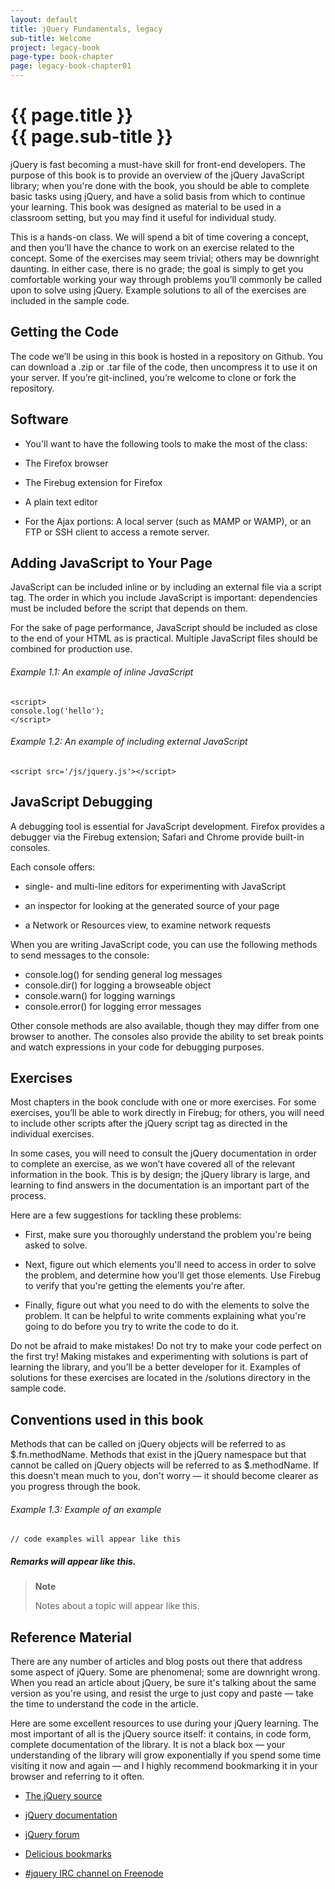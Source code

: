 ```yaml
---
layout: default
title: jQuery Fundamentals, legacy
sub-title: Welcome
project: legacy-book
page-type: book-chapter
page: legacy-book-chapter01
---
```


# {{ page.title }} <br> {{ page.sub-title }}

jQuery is fast becoming a must-have skill for front-end developers. The purpose of this book is to provide an overview of the jQuery JavaScript library; when you're done with the book, you should be able to complete basic tasks using jQuery, and have a solid basis from which to continue your learning. This book was designed as material to be used in a classroom setting, but you may find it useful for individual study.

This is a hands-on class. We will spend a bit of time covering a concept, and then you’ll have the chance to work on an exercise related to the concept. Some of the exercises may seem trivial; others may be downright daunting. In either case, there is no grade; the goal is simply to get you comfortable working your way through problems you’ll commonly be called upon to solve using jQuery. Example solutions to all of the exercises are included in the sample code.

## Getting the Code

The code we’ll be using in this book is hosted in a repository on Github. You can download a .zip or .tar file of the code, then uncompress it to use it on your server. If you’re git-inclined, you’re welcome to clone or fork the repository.

## Software

- You'll want to have the following tools to make the most of the class:

- The Firefox browser

- The Firebug extension for Firefox

- A plain text editor

- For the Ajax portions: A local server (such as MAMP or WAMP), or an FTP or SSH client to access a remote server.

## Adding JavaScript to Your Page

JavaScript can be included inline or by including an external file via a script tag. The order in which you include JavaScript is important: dependencies must be included before the script that depends on them.

For the sake of page performance, JavaScript should be included as close to the end of your HTML as is practical. Multiple JavaScript files should be combined for production use.

###### Example 1.1: An example of inline JavaScript

    <script>
    console.log('hello');
    </script>

###### Example 1.2: An example of including external JavaScript

    <script src='/js/jquery.js'></script>

## JavaScript Debugging

A debugging tool is essential for JavaScript development. Firefox provides a debugger via the Firebug extension; Safari and Chrome provide built-in consoles.

Each console offers:

- single- and multi-line editors for experimenting with JavaScript

- an inspector for looking at the generated source of your page

- a Network or Resources view, to examine network requests

When you are writing JavaScript code, you can use the following methods to send messages to the console:

- console.log() for sending general log messages
- console.dir() for logging a browseable object
- console.warn() for logging warnings
- console.error() for logging error messages

Other console methods are also available, though they may differ from one browser to another. The consoles also provide the ability to set break points and watch expressions in your code for debugging purposes.

## Exercises

Most chapters in the book conclude with one or more exercises. For some exercises, you’ll be able to work directly in Firebug; for others, you will need to include other scripts after the jQuery script tag as directed in the individual exercises.

In some cases, you will need to consult the jQuery documentation in order to complete an exercise, as we won’t have covered all of the relevant information in the book. This is by design; the jQuery library is large, and learning to find answers in the documentation is an important part of the process.

Here are a few suggestions for tackling these problems:

- First, make sure you thoroughly understand the problem you're being asked to solve.

- Next, figure out which elements you'll need to access in order to solve the problem, and determine how you'll get those elements. Use Firebug to verify that you're getting the elements you're after.

- Finally, figure out what you need to do with the elements to solve the problem. It can be helpful to write comments explaining what you're going to do before you try to write the code to do it.

Do not be afraid to make mistakes! Do not try to make your code perfect on the first try! Making mistakes and experimenting with solutions is part of learning the library, and you’ll be a better developer for it. Examples of solutions for these exercises are located in the /solutions directory in the sample code.

## Conventions used in this book

Methods that can be called on jQuery objects will be referred to as $.fn.methodName. Methods that exist in the jQuery namespace but that cannot be called on jQuery objects will be referred to as $.methodName. If this doesn't mean much to you, don't worry — it should become clearer as you progress through the book.

###### Example 1.3: Example of an example

    // code examples will appear like this

##### Remarks will appear like this.

> **Note**  
>
> Notes about a topic will appear like this.

## Reference Material

There are any number of articles and blog posts out there that address some aspect of jQuery. Some are phenomenal; some are downright wrong. When you read an article about jQuery, be sure it's talking about the same version as you're using, and resist the urge to just copy and paste — take the time to understand the code in the article.

Here are some excellent resources to use during your jQuery learning. The most important of all is the jQuery source itself: it contains, in code form, complete documentation of the library. It is not a black box — your understanding of the library will grow exponentially if you spend some time visiting it now and again — and I highly recommend bookmarking it in your browser and referring to it often.

- [The jQuery source](http://ajax.googleapis.com/ajax/libs/jquery/1/jquery.js)

- [jQuery documentation](http://api.jquery.com/)

- [jQuery forum](http://forum.jquery.com/)

- [Delicious bookmarks](http://delicious.com/rdmey/jquery-class)

- [#jquery IRC channel on Freenode](http://docs.jquery.com/Discussion#Chat_.2F_IRC_Channel)
